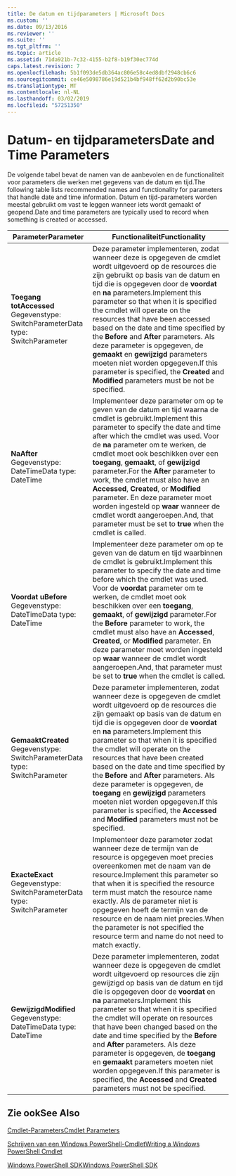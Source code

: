 ```yaml
---
title: De datum en tijdparameters | Microsoft Docs
ms.custom: ''
ms.date: 09/13/2016
ms.reviewer: ''
ms.suite: ''
ms.tgt_pltfrm: ''
ms.topic: article
ms.assetid: 71da921b-7c32-4155-b2f8-b19f30ec774d
caps.latest.revision: 7
ms.openlocfilehash: 5b1f093de5db364ac806e58c4ed8dbf2948cb6c6
ms.sourcegitcommit: ce46e5098786e19d521b4bf948ff62d2b90bc53e
ms.translationtype: MT
ms.contentlocale: nl-NL
ms.lasthandoff: 03/02/2019
ms.locfileid: "57251350"
---
```

# <a name="date-and-time-parameters"></a><span data-ttu-id="fa6ac-102">Datum- en tijdparameters</span><span class="sxs-lookup"><span data-stu-id="fa6ac-102">Date and Time Parameters</span></span>

<span data-ttu-id="fa6ac-103">De volgende tabel bevat de namen van de aanbevolen en de functionaliteit voor parameters die werken met gegevens van de datum en tijd.</span><span class="sxs-lookup"><span data-stu-id="fa6ac-103">The following table lists recommended names and functionality for parameters that handle date and time information.</span></span> <span data-ttu-id="fa6ac-104">Datum en tijd-parameters worden meestal gebruikt om vast te leggen wanneer iets wordt gemaakt of geopend.</span><span class="sxs-lookup"><span data-stu-id="fa6ac-104">Date and time parameters are typically used to record when something is created or accessed.</span></span>

|<span data-ttu-id="fa6ac-105">Parameter</span><span class="sxs-lookup"><span data-stu-id="fa6ac-105">Parameter</span></span>|<span data-ttu-id="fa6ac-106">Functionaliteit</span><span class="sxs-lookup"><span data-stu-id="fa6ac-106">Functionality</span></span>|
|---|---|
|<span data-ttu-id="fa6ac-107">**Toegang tot**</span><span class="sxs-lookup"><span data-stu-id="fa6ac-107">**Accessed**</span></span><br><span data-ttu-id="fa6ac-108">Gegevenstype: SwitchParameter</span><span class="sxs-lookup"><span data-stu-id="fa6ac-108">Data type: SwitchParameter</span></span>|<span data-ttu-id="fa6ac-109">Deze parameter implementeren, zodat wanneer deze is opgegeven de cmdlet wordt uitgevoerd op de resources die zijn gebruikt op basis van de datum en tijd die is opgegeven door de **voordat** en **na** parameters.</span><span class="sxs-lookup"><span data-stu-id="fa6ac-109">Implement this parameter so that when it is specified the cmdlet will operate on the resources that have been accessed based on the date and time specified by the **Before** and **After** parameters.</span></span> <span data-ttu-id="fa6ac-110">Als deze parameter is opgegeven, de **gemaakt** en **gewijzigd** parameters moeten niet worden opgegeven.</span><span class="sxs-lookup"><span data-stu-id="fa6ac-110">If this parameter is specified, the **Created** and **Modified** parameters must be not be specified.</span></span>|
|<span data-ttu-id="fa6ac-111">**Na**</span><span class="sxs-lookup"><span data-stu-id="fa6ac-111">**After**</span></span><br><span data-ttu-id="fa6ac-112">Gegevenstype: DateTime</span><span class="sxs-lookup"><span data-stu-id="fa6ac-112">Data type: DateTime</span></span>|<span data-ttu-id="fa6ac-113">Implementeer deze parameter om op te geven van de datum en tijd waarna de cmdlet is gebruikt.</span><span class="sxs-lookup"><span data-stu-id="fa6ac-113">Implement this parameter to specify the date and time after which the cmdlet was used.</span></span> <span data-ttu-id="fa6ac-114">Voor de **na** parameter om te werken, de cmdlet moet ook beschikken over een **toegang**, **gemaakt**, of **gewijzigd** parameter.</span><span class="sxs-lookup"><span data-stu-id="fa6ac-114">For the **After** parameter to work, the cmdlet must also have an **Accessed**, **Created**, or **Modified** parameter.</span></span> <span data-ttu-id="fa6ac-115">En deze parameter moet worden ingesteld op **waar** wanneer de cmdlet wordt aangeroepen.</span><span class="sxs-lookup"><span data-stu-id="fa6ac-115">And, that parameter must be set to **true** when the cmdlet is called.</span></span>|
|<span data-ttu-id="fa6ac-116">**Voordat u**</span><span class="sxs-lookup"><span data-stu-id="fa6ac-116">**Before**</span></span><br><span data-ttu-id="fa6ac-117">Gegevenstype: DateTime</span><span class="sxs-lookup"><span data-stu-id="fa6ac-117">Data type: DateTime</span></span>|<span data-ttu-id="fa6ac-118">Implementeer deze parameter om op te geven van de datum en tijd waarbinnen de cmdlet is gebruikt.</span><span class="sxs-lookup"><span data-stu-id="fa6ac-118">Implement this parameter to specify the date and time before which the cmdlet was used.</span></span> <span data-ttu-id="fa6ac-119">Voor de **voordat** parameter om te werken, de cmdlet moet ook beschikken over een **toegang**, **gemaakt**, of **gewijzigd** parameter.</span><span class="sxs-lookup"><span data-stu-id="fa6ac-119">For the **Before** parameter to work, the cmdlet must also have an **Accessed**, **Created**, or **Modified** parameter.</span></span> <span data-ttu-id="fa6ac-120">En deze parameter moet worden ingesteld op **waar** wanneer de cmdlet wordt aangeroepen.</span><span class="sxs-lookup"><span data-stu-id="fa6ac-120">And, that parameter must be set to **true** when the cmdlet is called.</span></span>|
|<span data-ttu-id="fa6ac-121">**Gemaakt**</span><span class="sxs-lookup"><span data-stu-id="fa6ac-121">**Created**</span></span><br><span data-ttu-id="fa6ac-122">Gegevenstype: SwitchParameter</span><span class="sxs-lookup"><span data-stu-id="fa6ac-122">Data type: SwitchParameter</span></span>|<span data-ttu-id="fa6ac-123">Deze parameter implementeren, zodat wanneer deze is opgegeven de cmdlet wordt uitgevoerd op de resources die zijn gemaakt op basis van de datum en tijd die is opgegeven door de **voordat** en **na** parameters.</span><span class="sxs-lookup"><span data-stu-id="fa6ac-123">Implement this parameter so that when it is specified the cmdlet will operate on the resources that have been created based on the date and time specified by the **Before** and **After** parameters.</span></span> <span data-ttu-id="fa6ac-124">Als deze parameter is opgegeven, de **toegang** en **gewijzigd** parameters moeten niet worden opgegeven.</span><span class="sxs-lookup"><span data-stu-id="fa6ac-124">If this parameter is specified, the **Accessed** and **Modified** parameters must not be specified.</span></span>|
|<span data-ttu-id="fa6ac-125">**Exacte**</span><span class="sxs-lookup"><span data-stu-id="fa6ac-125">**Exact**</span></span><br><span data-ttu-id="fa6ac-126">Gegevenstype: SwitchParameter</span><span class="sxs-lookup"><span data-stu-id="fa6ac-126">Data type: SwitchParameter</span></span>|<span data-ttu-id="fa6ac-127">Implementeer deze parameter zodat wanneer deze de termijn van de resource is opgegeven moet precies overeenkomen met de naam van de resource.</span><span class="sxs-lookup"><span data-stu-id="fa6ac-127">Implement this parameter so that when it is specified the resource term must match the resource name exactly.</span></span> <span data-ttu-id="fa6ac-128">Als de parameter niet is opgegeven hoeft de termijn van de resource en de naam niet precies.</span><span class="sxs-lookup"><span data-stu-id="fa6ac-128">When the parameter is not specified the resource term and name do not need to match exactly.</span></span>|
|<span data-ttu-id="fa6ac-129">**Gewijzigd**</span><span class="sxs-lookup"><span data-stu-id="fa6ac-129">**Modified**</span></span><br><span data-ttu-id="fa6ac-130">Gegevenstype: DateTime</span><span class="sxs-lookup"><span data-stu-id="fa6ac-130">Data type: DateTime</span></span>|<span data-ttu-id="fa6ac-131">Deze parameter implementeren, zodat wanneer deze is opgegeven de cmdlet wordt uitgevoerd op resources die zijn gewijzigd op basis van de datum en tijd die is opgegeven door de **voordat** en **na** parameters.</span><span class="sxs-lookup"><span data-stu-id="fa6ac-131">Implement this parameter so that when it is specified the cmdlet will operate on resources that have been changed based on the date and time specified by the **Before** and **After** parameters.</span></span> <span data-ttu-id="fa6ac-132">Als deze parameter is opgegeven, de **toegang** en **gemaakt** parameters moeten niet worden opgegeven.</span><span class="sxs-lookup"><span data-stu-id="fa6ac-132">If this parameter is specified, the **Accessed** and **Created** parameters must not be specified.</span></span>|
## <a name="see-also"></a><span data-ttu-id="fa6ac-133">Zie ook</span><span class="sxs-lookup"><span data-stu-id="fa6ac-133">See Also</span></span>

[<span data-ttu-id="fa6ac-134">Cmdlet-Parameters</span><span class="sxs-lookup"><span data-stu-id="fa6ac-134">Cmdlet Parameters</span></span>](./cmdlet-parameters.md)

[<span data-ttu-id="fa6ac-135">Schrijven van een Windows PowerShell-Cmdlet</span><span class="sxs-lookup"><span data-stu-id="fa6ac-135">Writing a Windows PowerShell Cmdlet</span></span>](./writing-a-windows-powershell-cmdlet.md)

[<span data-ttu-id="fa6ac-136">Windows PowerShell SDK</span><span class="sxs-lookup"><span data-stu-id="fa6ac-136">Windows PowerShell SDK</span></span>](../windows-powershell-reference.md)
